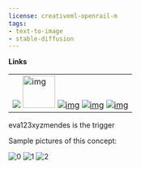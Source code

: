 ```yaml
---
license: creativeml-openrail-m
tags:
- text-to-image
- stable-diffusion
---
```

<b> Links </b>
<div class="ntable-wrapper">
<table class="ntable">
<tbody>
<td>
<a href="https://rentry.org/sdhassan"><img src="https://rentry.org/favicon.ico"></img></a>
<a href="https://discord.gg/kdDVwwZFjm" rel="nofollow noopener"><img alt="img" referrerpolicy="same-origin" width="64px" src="https://cdn.logojoy.com/wp-content/uploads/20210422095037/discord-mascot.png" title="img"></a>
<a href="https://www.buymeacoffee.com/hassanblend" rel="nofollow noopener"><img alt="img" referrerpolicy="same-origin" src="https://helloimjessa.files.wordpress.com/2021/06/bmc-button.png?w=160" title="img"></a> <a href="https://ko-fi.com/sdhassan" rel="nofollow noopener"><img alt="img" referrerpolicy="same-origin" src="https://i.imgur.com/VjXudEc.png" title="img"></a> <a href="https://www.patreon.com/sd_hassan/membership" rel="nofollow noopener"><img alt="img" referrerpolicy="same-origin" src="https://gcdn.thunderstore.io/live/repository/icons/HolloFox_TS-Patreon_Plugin-1.0.2.png.128x128_q95.png" title="img"></a></td>
</tbody>
</table>
</div>
eva123xyzmendes  is the trigger


Sample pictures of this concept:



![0](https://huggingface.co/hassanblend/evamendes/resolve/main/sample_images/00005-1728827765-photo_of_eva123xyzmendes_smiling,_perfect_eyes,_face_visible.png)
    ![1](https://huggingface.co/hassanblend/evamendes/resolve/main/sample_images/00009-599527312-photo_of_eva123xyzmendes_smiling,_perfect_eyes,_face_visible.png)
    ![2](https://huggingface.co/hassanblend/evamendes/resolve/main/sample_images/00008-2756076308-photo_of_eva123xyzmendes_smiling,_perfect_eyes,_face_visible.png)
    
